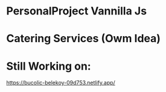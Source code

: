 # PersonalProject Vannilla Js
# Catering Services (Owm Idea)
# Still Working on:
https://bucolic-belekoy-09d753.netlify.app/
